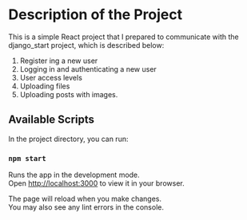 # Description of the Project

This is a simple React project that I prepared to communicate with the django_start project, which is described below:

1. Register
   ing a new user
2. Logging in and authenticating a new user
3. User access levels
4. Uploading files
5. Uploading posts with images.

## Available Scripts

In the project directory, you can run:

### `npm start`

Runs the app in the development mode.\
Open [http://localhost:3000](http://localhost:3000) to view it in your browser.

The page will reload when you make changes.\
You may also see any lint errors in the console.
